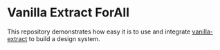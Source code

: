 # Vanilla Extract ForAll

This repository demonstrates how easy it is to use and integrate [vanilla-extract](https://vanilla-extract.style/) to
build a design system.
